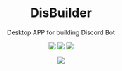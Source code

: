 <h1 align="center">DisBuilder</h1>
<p align="center">Desktop APP for building Discord Bot</p>
<p align="center">
    <img src="https://img.shields.io/github/forks/SDKSSH/DisBuilder?style=for-the-badge"/>
    <img src="https://img.shields.io/github/stars/SDKSSH/DisBuilder?style=for-the-badge"/>
    <img src="https://img.shields.io/github/license/SDKSSH/DisBuilder?style=for-the-badge"/>
</p>
<p align="center">
    <img src="https://img.shields.io/badge/release-Dev0.0.1-red.svg?style=for-the-badge"/>
</p>